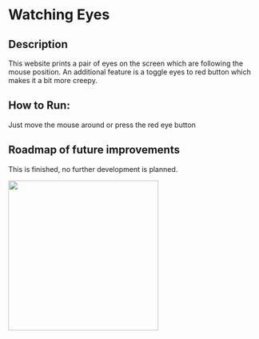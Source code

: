 # Watching Eyes

## Description
This website prints a pair of eyes on the screen which are following the mouse position. An additional feature is a toggle eyes to red button which makes it a bit more creepy.


## How to Run: 
Just move the mouse around or press the red eye button

## Roadmap of future improvements
This is finished, no further development is planned.



<img src= "todiez.github.io/pic/redeyes.png" width='300'/>
